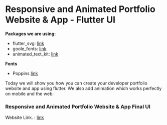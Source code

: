 # Responsive and Animated Portfolio Website & App - Flutter UI

**Packages we are using:**

- flutter_svg: [link](https://pub.dev/packages/flutter_svg)
- goole_fonts: [link](https://pub.dev/packages/google_fonts)
- animated_text_kit: [link](https://pub.dev/packages/animated_text_kit)

**Fonts**

- Poppins [link](https://fonts.google.com/specimen/Poppins)

Today we will show you how you can create your developer portfolio website and app using flutter. We also add animation which works perfectly on mobile and the web. 

### Responsive and Animated Portfolio Website & App Final UI

Website Link. : [link](http://rohanjariwala.com/#/)
